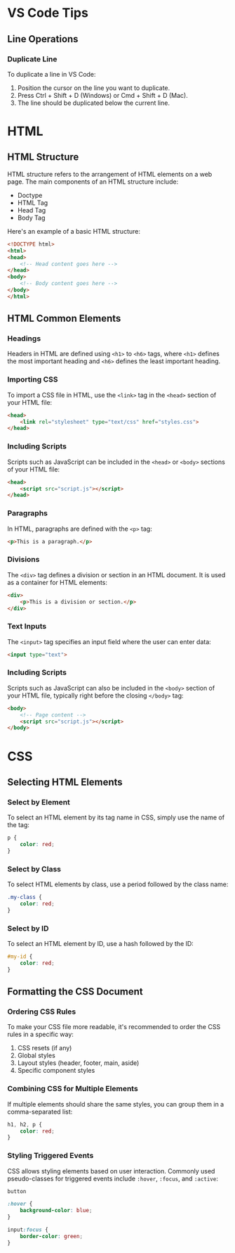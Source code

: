 # VS Code Tips
## Line Operations
### Duplicate Line
To duplicate a line in VS Code:
1. Position the cursor on the line you want to duplicate.
2. Press Ctrl + Shift + D (Windows) or Cmd + Shift + D (Mac).
3. The line should be duplicated below the current line.

# HTML
## HTML Structure
HTML structure refers to the arrangement of HTML elements on a web page. The main components of an HTML structure include:

- Doctype
- HTML Tag
- Head Tag
- Body Tag

Here's an example of a basic HTML structure:

```html
<!DOCTYPE html>
<html>
<head>
    <!-- Head content goes here -->
</head>
<body>
    <!-- Body content goes here -->
</body>
</html>
```

## HTML Common Elements
### Headings
Headers in HTML are defined using `<h1>` to `<h6>` tags, where `<h1>` defines the most important heading and `<h6>` defines the least important heading.

### Importing CSS
To import a CSS file in HTML, use the `<link>` tag in the `<head>` section of your HTML file:

```html
<head>
    <link rel="stylesheet" type="text/css" href="styles.css">
</head>
```

### Including Scripts
Scripts such as JavaScript can be included in the `<head>` or `<body>` sections of your HTML file:

```html
<head>
    <script src="script.js"></script>
</head>
```

### Paragraphs
In HTML, paragraphs are defined with the `<p>` tag:

```html
<p>This is a paragraph.</p>
```

### Divisions
The `<div>` tag defines a division or section in an HTML document. It is used as a container for HTML elements:

```html
<div>
    <p>This is a division or section.</p>
</div>
```

### Text Inputs
The `<input>` tag specifies an input field where the user can enter data:

```html
<input type="text">
```

### Including Scripts
Scripts such as JavaScript can also be included in the `<body>` section of your HTML file, typically right before the closing `</body>` tag:

```html
<body>
    <!-- Page content -->
    <script src="script.js"></script>
</body>
```

# CSS
## Selecting HTML Elements
### Select by Element
To select an HTML element by its tag name in CSS, simply use the name of the tag:

```css
p {
    color: red;
}
```

### Select by Class
To select HTML elements by class, use a period followed by the class name:

```css
.my-class {
    color: red;
}
```

### Select by ID
To select an HTML element by ID, use a hash followed by the ID:

```css
#my-id {
    color: red;
}
```

## Formatting the CSS Document
### Ordering CSS Rules
To make your CSS file more readable, it's recommended to order the CSS rules in a specific way:

1. CSS resets (if any)
2. Global styles
3. Layout styles (header, footer, main, aside)
4. Specific component styles

### Combining CSS for Multiple Elements
If multiple elements should share the same styles, you can group them in a comma-separated list:

```css
h1, h2, p {
    color: red;
}
```

### Styling Triggered Events
CSS allows styling elements based on user interaction. Commonly used pseudo-classes for triggered events include `:hover`, `:focus`, and `:active`:

```css
button

:hover {
    background-color: blue;
}

input:focus {
    border-color: green;
}
```